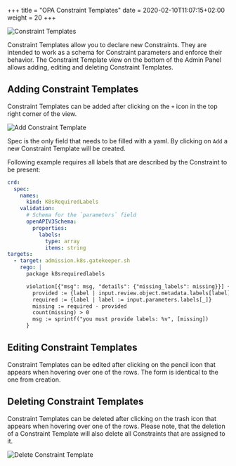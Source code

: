 +++
title = "OPA Constraint Templates"
date = 2020-02-10T11:07:15+02:00
weight = 20
+++

![Constraint Templates](/img/kubermatic/v2.17/ui/admin-ct-overview.png?classes=shadow,border "Constraint Template View")

Constraint Templates allow you to declare new Constraints. They are intended to work as a schema for Constraint parameters and enforce their behavior.
The Constraint Template view on the bottom of the Admin Panel allows adding, editing and deleting Constraint Templates.

## Adding Constraint Templates
Constraint Templates can be added after clicking on the `+` icon in the top right corner of the view.

![Add Constraint Template](/img/kubermatic/v2.17/ui/admin-add-ct.png?classes=shadow,border&height=200 "Constraint Template Add Dialog")

Spec is the only field that needs to be filled with a yaml. By clicking on `Add` a new Constraint Template will be created. 

Following example requires all labels that are described by the Constraint to be present:
```yaml
crd:
  spec:
    names:
      kind: K8sRequiredLabels
    validation:
      # Schema for the `parameters` field
      openAPIV3Schema:
        properties:
          labels:
            type: array
            items: string
targets:
  - target: admission.k8s.gatekeeper.sh
    rego: |
      package k8srequiredlabels

      violation[{"msg": msg, "details": {"missing_labels": missing}}] {
        provided := {label | input.review.object.metadata.labels[label]}
        required := {label | label := input.parameters.labels[_]}
        missing := required - provided
        count(missing) > 0
        msg := sprintf("you must provide labels: %v", [missing])
      }
```

## Editing Constraint Templates
Constraint Templates can be edited after clicking on the pencil icon that appears when hovering over one of the rows. The form is identical to the one from creation.

## Deleting Constraint Templates
Constraint Templates can be deleted after clicking on the trash icon that appears when hovering over one of the rows. Please note, that the deletion of a Constraint Template will also delete all Constraints that are assigned to it.

![Delete Constraint Template](/img/kubermatic/v2.17/ui/admin-delete-ct.png?classes=shadow,border&height=200 "Constraint Template Delete Dialog")
